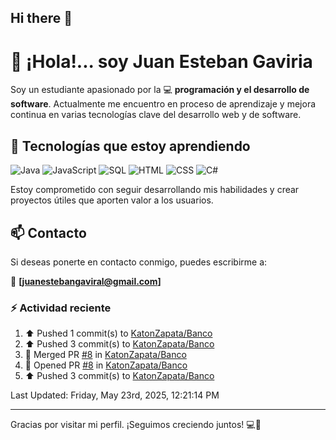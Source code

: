 ## Hi there 👋

# 👋 ¡Hola!... soy Juan Esteban Gaviria 

Soy un estudiante apasionado por la 
:computer: **programación y el desarrollo de software**. 
Actualmente me encuentro en proceso de aprendizaje y mejora continua en varias tecnologías clave del desarrollo web y de software.

## 🚀 Tecnologías que estoy aprendiendo

<p align="left">
  <img src="https://img.shields.io/badge/Java-007396?style=for-the-badge&logo=java&logoColor=white" alt="Java" />
  <img src="https://img.shields.io/badge/JavaScript-F7DF1E?style=for-the-badge&logo=javascript&logoColor=black" alt="JavaScript" />
  <img src="https://img.shields.io/badge/SQL-4479A1?style=for-the-badge&logo=postgresql&logoColor=white" alt="SQL" />
  <img src="https://img.shields.io/badge/HTML5-E34F26?style=for-the-badge&logo=html5&logoColor=white" alt="HTML" />
  <img src="https://img.shields.io/badge/CSS3-1572B6?style=for-the-badge&logo=css3&logoColor=white" alt="CSS" />
  <img src="https://img.shields.io/badge/C%23-239120?style=for-the-badge&logo=c-sharp&logoColor=white" alt="C#" />
</p>

Estoy comprometido con seguir desarrollando mis habilidades y crear proyectos útiles que aporten valor a los usuarios.

## 📫 Contacto

Si deseas ponerte en contacto conmigo, puedes escribirme a:

📧 **[juanestebangaviral@gmail.com]**


### :zap: Actividad reciente
<!--RECENT_ACTIVITY:start-->
1. ⬆️ Pushed 1 commit(s) to [KatonZapata/Banco](https://github.com/KatonZapata/Banco)<br>
2. ⬆️ Pushed 3 commit(s) to [KatonZapata/Banco](https://github.com/KatonZapata/Banco)<br>
3. 🎉 Merged PR [#8](https://github.com/KatonZapata/Banco/pull/8) in [KatonZapata/Banco](https://github.com/KatonZapata/Banco)<br>
4. 💪 Opened PR [#8](https://github.com/KatonZapata/Banco/pull/8) in [KatonZapata/Banco](https://github.com/KatonZapata/Banco)<br>
5. ⬆️ Pushed 3 commit(s) to [KatonZapata/Banco](https://github.com/KatonZapata/Banco)<br>
<!--RECENT_ACTIVITY:end-->

<!--RECENT_ACTIVITY:last_update-->
Last Updated: Friday, May 23rd, 2025, 12:21:14 PM
<!--RECENT_ACTIVITY:last_update_end-->

---

Gracias por visitar mi perfil. ¡Seguimos creciendo juntos! 💻🌱
